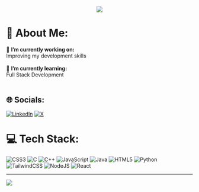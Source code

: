 <h1 align="center">
    <img src="https://readme-typing-svg.herokuapp.com?font=Righteous&size=35&center=true&vCenter=true&width=500&height=70&duration=4000&lines=Hi+there!%F0%9F%91%8B;I'm+Abhinav+Singh+Thakur" />
</h1>

# 💫 About Me:
🔭 **I’m currently working on:**  <br>Improving my development skills<br><br>
🌱 **I’m currently learning:**  <br>Full Stack Development<br><br>


 <!---👯 **I’m looking to collaborate on:**  <br>Fullstack projects<br><br>
🌱 **I’m currently learning:**  <br>Advanced AWS Services and GraphQL.<br><br>
💬 **Ask me about:**  <br>JavaScript, React, Nextjs, Node.js, AWS, and any general software development questions.<br><br>
⚡ **Fun fact:**  <br>I love creating content.--->

## 🌐 Socials:
[![LinkedIn](https://img.shields.io/badge/LinkedIn-%230077B5.svg?logo=linkedin&logoColor=white)](https://linkedin.com/in/abhinav7230) [![X](https://img.shields.io/badge/X-black.svg?logo=X&logoColor=white)](https://x.com/Abhinav_2620) 

# 💻 Tech Stack:
![CSS3](https://img.shields.io/badge/css3-%231572B6.svg?style=for-the-badge&logo=css3&logoColor=white) ![C](https://img.shields.io/badge/c-%2300599C.svg?style=for-the-badge&logo=c&logoColor=white) ![C++](https://img.shields.io/badge/c++-%2300599C.svg?style=for-the-badge&logo=c%2B%2B&logoColor=white) ![JavaScript](https://img.shields.io/badge/javascript-%23323330.svg?style=for-the-badge&logo=javascript&logoColor=%23F7DF1E) ![Java](https://img.shields.io/badge/java-%23ED8B00.svg?style=for-the-badge&logo=openjdk&logoColor=white) ![HTML5](https://img.shields.io/badge/html5-%23E34F26.svg?style=for-the-badge&logo=html5&logoColor=white) ![Python](https://img.shields.io/badge/python-3670A0?style=for-the-badge&logo=python&logoColor=ffdd54) ![TailwindCSS](https://img.shields.io/badge/tailwindcss-%2338B2AC.svg?style=for-the-badge&logo=tailwind-css&logoColor=white) ![NodeJS](https://img.shields.io/badge/node.js-6DA55F?style=for-the-badge&logo=node.js&logoColor=white) ![React](https://img.shields.io/badge/react-%2320232a.svg?style=for-the-badge&logo=react&logoColor=%2361DAFB)

---
[![](https://visitcount.itsvg.in/api?id=Abhinav7230&icon=0&color=0)](https://visitcount.itsvg.in)
